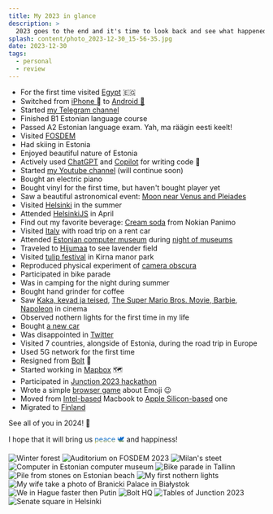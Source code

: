 ```yaml
---
title: My 2023 in glance
description: >
  2023 goes to the end and it's time to look back and see what happened.
splash: content/photo_2023-12-30_15-56-35.jpg
date: 2023-12-30
tags:
  - personal
  - review
---
```

- For the first time visited <a href="https://www.openstreetmap.org/relation/1473947" target="_blank">Egypt</a> 🇪🇬
- Switched from <a href="https://support.apple.com/kb/SP779" target="_blank">iPhone </a> to <a href="https://www.samsung.com/global/galaxy/galaxy-z-fold4/" target="_blank">Android 🤖</a>
- Started <a href="https://t.me/underoot" target="_blank">my Telegram channel</a>
- Finished B1 Estonian language course
- Passed A2 Estonian language exam. Yah, ma räägin eesti keelt!
- Visited <a href="/blog/2023/02/06/fosdem2023/" target="_blank">FOSDEM</a>
- Had skiing in Estonia
- Enjoyed beautiful nature of Estonia
- Actively used <a href="https://chat.openai.com/" target="_blank">ChatGPT</a> and <a href="https://github.com/features/copilot" target="_blank">Copilot</a> for writing code 🤖
- Started <a href="https://www.youtube.com/@underoot" target="_blank">my Youtube channel</a> (will continue soon)
- Bought an electric piano
- Bought vinyl for the first time, but haven't bought player yet
- Saw a beautiful astronomical event: <a href="https://t.me/underoot/42" target="_blank">Moon near Venus and Pleiades</a>
- Visited <a href="https://www.openstreetmap.org/relation/34914" target="_blank">Helsinki</a> in the summer
- Attended <a href="https://meetabit.com/events/helsinkijs-april-2023" target="_blank">HelsinkiJS</a> in April
- Find out my favorite beverage: <a href="https://nokianpanimo.fi/tuote/sunn-cream-soda/" target="_blank">Cream soda</a> from Nokian Panimo
- Visited <a href="https://www.openstreetmap.org/relation/365331" target="_blank">Italy</a> with road trip on a rent car
- Attended <a href="https://arvutimuuseum.ee" target="_blank">Estonian computer museum</a> during <a href="https://www.instagram.com/estonianmuseums/" target="_blank">night of museums</a>
- Traveled to <a href="https://www.openstreetmap.org/relation/147194"  target="_blank">Hijumaa</a> to see lavender field
- Visited <a href="https://www.visitestonia.com/en/kirna-manor-park">tulip festival</a> in Kirna manor park
- Reproduced physical experiment of <a href="https://en.wikipedia.org/wiki/Camera_obscura" target="_blank">camera obscura</a>
- Participated in bike parade
- Was in camping for the night during summer
- Bought hand grinder for coffee
- Saw <a href="https://www.imdb.com/title/tt26762515" target="_blank">Kaka, kevad ja teised</a>, <a href="https://www.imdb.com/title/tt6718170" target="_blank">The Super Mario Bros. Movie, <a href="https://www.imdb.com/title/tt1517268" target="_blank">Barbie</a>, <a href="https://www.imdb.com/title/tt13287846" target="_blank">Napoleon</a> in cinema
- Observed nothern lights for the first time in my life
- Bought <a href="https://en.wikipedia.org/wiki/Mazda_CX-5" target="_blank">a new car</a>
- Was disappointed in <a href="https://x.com" target="_blank">Twitter</a>
- Visited 7 countries, alongside of Estonia, during the road trip in Europe
- Used 5G network for the first time
- Resigned from <a href="https://bolt.eu" target="_blank">Bolt</a> 💚
- Started working in <a href="https://mapbox.com" target="_blank">Mapbox</a> 🗺
- Participated in <a href="https://t.me/underoot/112" target="_blank">Junction 2023 hackathon</a>
- Wrote a simple <a href="https://underoot.dev/emerji/" target="_blank">browser game</a> about Emoji 😉
- Moved from <a href="https://support.apple.com/kb/SP809" target="_blank">Intel-based</a> Macbook to <a href="https://support.apple.com/kb/SP898" target="_blank">Apple Silicon-based</a> one
- Migrated to <a href="https://www.openstreetmap.org/relation/54224" target="_blank">Finland</a>

See all of you in 2024! 🎉

I hope that it will bring us <span style="background: -webkit-linear-gradient(#0066cc 50%, #ffcc00); -webkit-background-clip: text;-webkit-text-fill-color: transparent;">peace 🕊️</span> and happiness!

<script src="https://unpkg.com/@appnest/masonry-layout/umd/masonry-layout.min.js"></script>
<masonry-layout gap="20">
<img src="{% imageUrl 'content/photo_2023-12-30_15-56-26.jpg' %}" alt="Winter forest" />
<img src="{% imageUrl 'content/photo_2023-12-30_15-56-24.jpg' %}" alt="Auditorium on FOSDEM 2023" />
<img src="{% imageUrl 'content/photo_2023-12-30_15-56-28.jpg' %}" alt="Milan's steet" />
<img src="{% imageUrl 'content/photo_2023-12-30_15-56-30.jpg' %}" alt="Computer in Estonian computer museum" />
<img src="{% imageUrl 'content/photo_2023-12-30_15-56-32.jpg' %}" alt="Bike parade in Tallinn" />
<img src="{% imageUrl 'content/photo_2023-12-30_15-56-33.jpg' %}" alt="Pile from stones on Estonian beach" />
<img src="{% imageUrl 'content/photo_2023-12-30_15-56-35.jpg' %}" alt="My first nothern lights" />
<img src="{% imageUrl 'content/photo_2023-12-30_15-56-36.jpg' %}" alt="My wife take a photo of Branicki Palace in Białystok" />
<img src="{% imageUrl 'content/photo_2023-12-30_15-56-38.jpg' %}" alt="We in Hague faster then Putin" />
<img src="{% imageUrl 'content/photo_2023-12-30_15-56-40.jpg' %}" alt="Bolt HQ" />
<img src="{% imageUrl 'content/photo_2023-12-30_15-56-41.jpg' %}" alt="Tables of Junction 2023" />
<img src="{% imageUrl 'content/photo_2023-12-30_15-56-43.jpg' %}" alt="Senate square in Helsinki" />

</masonry-layout>
